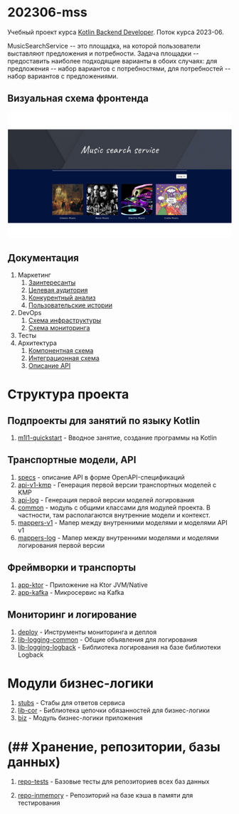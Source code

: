 # 202306-mss

Учебный проект курса
[Kotlin Backend Developer](https://otus.ru/lessons/kotlin/?int_source=courses_catalog&int_term=programming).
Поток курса 2023-06.

MusicSearchService -- это площадка, на которой пользователи выставляют предложения и потребности. Задача
площадки -- предоставить наиболее подходящие варианты в обоих случаях: для предложения -- набор вариантов с
потребностями, для потребностей -- набор вариантов с предложениями.

## Визуальная схема фронтенда

![Макет фронта](docs/imgs/MusicSearchService.png)

## Документация

1. Маркетинг
    1. [Заинтересанты](./docs/01-marketing/01-stakeholders.md)
    2. [Целевая аудитория](./docs/01-marketing/02-target-audience.md)
    3. [Конкурентный анализ](./docs/01-marketing/03-concurrency.md)
    4. [Пользовательские истории](./docs/01-marketing/04-user-stories.md)
2. DevOps
    1. [Схема инфраструктуры](./docs/02-devops/01-infrastruture.md)
    2. [Схема мониторинга](./docs/02-devops/02-monitoring.md)
3. Тесты
4. Архитектура
    1. [Компонентная схема](./docs/04-architecture/01-arch.md)
    2. [Интеграционная схема](./docs/04-architecture/02-integration.md)
    3. [Описание API](./docs/04-architecture/03-api.md)

# Структура проекта

## Подпроекты для занятий по языку Kotlin

1. [m1l1-quickstart](m1l1-quickstart) - Вводное занятие, создание программы на Kotlin

## Транспортные модели, API

1. [specs](specs) - описание API в форме OpenAPI-спецификаций
2. [api-v1-kmp](api-v1-kmp) - Генерация первой версии транспортных моделей с KMP
3. [api-log](api-log) - Генерация первой версии моделей логирования
4. [common](common) - модуль с общими классами для модулей проекта. В частности, там
   располагаются внутренние модели и контекст.
5. [mappers-v1](mappers-v1) - Мапер между внутренними моделями и моделями API v1
6. [mappers-log](mappers-log) - Мапер между внутренними моделями и моделями логирования
   первой версии

## Фреймворки и транспорты

1. [app-ktor](app-ktor) - Приложение на Ktor JVM/Native
2. [app-kafka](app-kafka) - Микросервис на Kafka

## Мониторинг и логирование

1. [deploy](deploy) - Инструменты мониторинга и деплоя
2. [lib-logging-common](lib-logging-common) - Общие объявления для логирования
3. [lib-logging-logback](lib-logging-logback) - Библиотека логирования на базе библиотеки
   Logback

# Модули бизнес-логики

1. [stubs](stubs) - Стабы для ответов сервиса
2. [lib-cor](lib-cor) - Библиотека цепочки обязанностей для бизнес-логики
3. [biz](biz) - Модуль бизнес-логики приложения


# (## Хранение, репозитории, базы данных)

1. [repo-tests](repo-tests) - Базовые тесты для репозиториев всех баз данных

2. [repo-inmemory](repo-inmemory) - Репозиторий на базе кэша в памяти для тестирования

[//]: # (3. [repo-postgresql]&#40;repo-postgresql&#41; - Репозиторий на базе PostgreSQL)

[//]: # (### Функции &#40;эндпониты&#41;)

[//]: # ()

[//]: # (1. CRUDS &#40;create, read, update, delete, search&#41; для тем &#40;topic&#41;)

[//]: # ()

[//]: # (### Описание сущности topic)

[//]: # ()

[//]: # (1. Info)

[//]: # (    1. Title)

[//]: # (    2. Description)

[//]: # (    3. Owner)

[//]: # (    4. Status)

[//]: # (    5. Answers)

[//]: # (2. TopicId - идентификатор топика)
